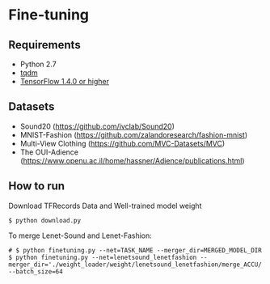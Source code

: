 # Fine-tuning
## Requirements
- Python 2.7
- [tqdm](https://github.com/tqdm/tqdm)
- [TensorFlow 1.4.0 or higher](https://github.com/tensorflow/tensorflow)

## Datasets
- Sound20 (https://github.com/ivclab/Sound20)
- MNIST-Fashion (https://github.com/zalandoresearch/fashion-mnist)
- Multi-View Clothing (https://github.com/MVC-Datasets/MVC)
- The OUI-Adience (https://www.openu.ac.il/home/hassner/Adience/publications.html)

## How to run
Download TFRecords Data and Well-trained model weight

    $ python download.py

To merge Lenet-Sound and Lenet-Fashion:
    
    
    # $ python finetuning.py --net=TASK_NAME --merger_dir=MERGED_MODEL_DIR
    $ python finetuning.py --net=lenetsound_lenetfashion --merger_dir='./weight_loader/weight/lenetsound_lenetfashion/merge_ACCU/' --batch_size=64
    

